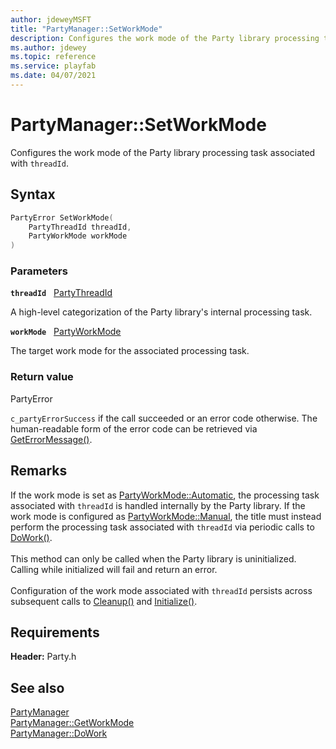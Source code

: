 ```yaml
---
author: jdeweyMSFT
title: "PartyManager::SetWorkMode"
description: Configures the work mode of the Party library processing task associated with `threadId`.
ms.author: jdewey
ms.topic: reference
ms.service: playfab
ms.date: 04/07/2021
---
```


# PartyManager::SetWorkMode  

Configures the work mode of the Party library processing task associated with `threadId`.  

## Syntax  
  
```cpp
PartyError SetWorkMode(  
    PartyThreadId threadId,  
    PartyWorkMode workMode  
)  
```  
  
### Parameters  
  
**`threadId`** &nbsp; [PartyThreadId](../../../enums/partythreadid.md)  
  
A high-level categorization of the Party library's internal processing task.  
  
**`workMode`** &nbsp; [PartyWorkMode](../../../enums/partyworkmode.md)  
  
The target work mode for the associated processing task.  
  
  
### Return value  
PartyError
  
```c_partyErrorSuccess``` if the call succeeded or an error code otherwise. The human-readable form of the error code can be retrieved via [GetErrorMessage()](partymanager_geterrormessage.md).
  
## Remarks  
  
If the work mode is set as [PartyWorkMode::Automatic](../../../enums/partyworkmode.md), the processing task associated with `threadId` is handled internally by the Party library. If the work mode is configured as [PartyWorkMode::Manual](../../../enums/partyworkmode.md), the title must instead perform the processing task associated with `threadId` via periodic calls to [DoWork()](partymanager_dowork.md). <br /><br /> This method can only be called when the Party library is uninitialized. Calling while initialized will fail and return an error.   <br /><br /> Configuration of the work mode associated with `threadId` persists across subsequent calls to [Cleanup()](partymanager_cleanup.md) and [Initialize()](partymanager_initialize.md).
  
## Requirements  
  
**Header:** Party.h
  
## See also  
[PartyManager](../partymanager.md)  
[PartyManager::GetWorkMode](partymanager_getworkmode.md)  
[PartyManager::DoWork](partymanager_dowork.md)
  
  
